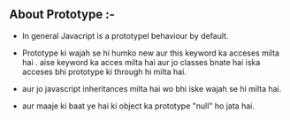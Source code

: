 ## About Prototype :-

- In general Javacript is a prototypel behaviour by default.

- Prototype ki wajah se hi humko new aur this keyword ka acceses milta hai . aise keyword ka acces milta hai aur jo classes bnate hai iska acceses bhi prototype ki through hi milta hai.

- aur jo javascript inheritances milta hai wo bhi iske wajah se hi milta hai.

- aur maaje ki baat ye hai ki object ka prototype "null" ho jata hai.